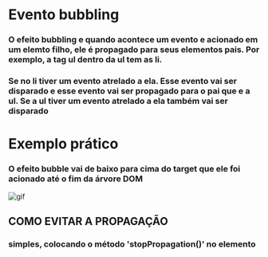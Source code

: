 # Evento bubbling 
### O efeito bubbling e quando acontece um evento e acionado em um elemto filho, ele é propagado para seus elementos pais. Por exemplo, a tag ul dentro da ul tem as li. 
### Se no li tiver um evento atrelado a ela. Esse evento vai ser disparado e esse evento vai ser propagado para o pai que e a ul. Se a ul tiver um evento atrelado a ela também vai ser disparado 
# Exemplo prático
### O efeito bubble vai de baixo para cima do target que ele foi acionado até o fim da árvore DOM
![gif](unknown_2023.01.21-22.06_1.gif)
## COMO EVITAR A PROPAGAÇÃO 
### simples, colocando o método 'stopPropagation()' no elemento 